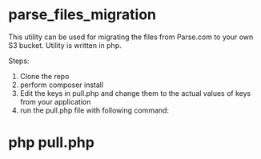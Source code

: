 # parse_files_migration

This utility can be used for migrating the files from Parse.com to your own S3 bucket.
Utility is written in php.

Steps:
1. Clone the repo
2. perform composer install
3. Edit the keys in pull.php and change them to the actual values of keys from your application
4. run the pull.php file with following command:
  # php pull.php
  

